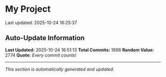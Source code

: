 # My Project


Last updated: 2025-10-24 16:25:37

















































































































































































































































































































































































































































































































































































































































































































































































































































































































































































































































































































































































































































































































































































































































































































































































































































































































































































































































































































































































































































































































































































































































































































































































## Auto-Update Information

**Last Updated:** 2025-10-24 16:51:13
**Total Commits:** 1898
**Random Value:** 2774
**Quote:** _Every commit counts!_

---
_This section is automatically generated and updated._